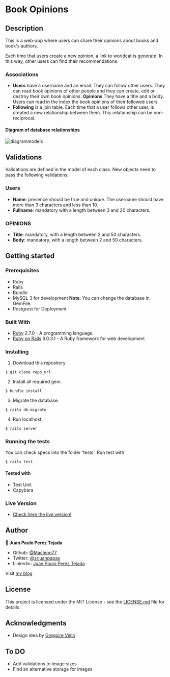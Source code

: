 # Book Opinions

## Description
This is a web-app where users can share their opinions about books and book's authors.

Each time that users create a new opinion, a link to worldcat is generate. In this way, other users can find their recommendations.

### Associations

- **Users** have a username and an email. They can follow other users. They can read book opinions of other people and they can create, edit or destroy their own book opinions.
**Opinions** They have a title and a body. Users can read in the index the book opinions of their followed users.
- **Following** is a join table. Each time that a user follows other user, is created a new relationship between them. This relationship can be non-reciprocal.

#### Diagram of database relationships

![diagrammodels](https://www.notion.so/image/https%3A%2F%2Fs3-us-west-2.amazonaws.com%2Fsecure.notion-static.com%2F1905a995-ecb9-4c90-ba18-259b50389310%2FEntity_Relationship_Diagram_(UML_Notation)_(2).png)

## Validations

Validations are defined in the model of each class. New objects need to pass the following validations:

### Users

- **Name**: presence should be true and unique. The username should have more than 3 characters and less than 10.
- **Fullname**: mandatory with a length between 3 and 20 characters.

### OPINIONS

- **Title**: mandatory, with a length between 2 and 50 characters.
- **Body**: mandatory, with a length between 2 and 50 characters.

## Getting started

### Prerequisites

- Ruby
- Rails
- Bundle
- MySQL 3 for development **Note**: You can change the database in GemFile.
- Postgrest for Deployment


### Built With

- [Ruby](https://www.ruby-lang.org/en/) 2.7.0 - A programming language.
- [Ruby on Rails](https://rubyonrails.org/) 6.0.3.1 - A Ruby framework for web development

### Installing

1. Download this repository

`$ git clone repo_url`

2. Install all required gem.

`$ bundle install`

3. Migrate the database.

`$ rails db:migrate`

4.  Run localhost

`$ rails server`

### Running the tests

You can check specs into the folder 'tests'. Run test with

`$ rails test`

#### Tested with

- Test Unit
- Capybara

### Live Version

- [Check here the live version!](https://immense-inlet-58413.herokuapp.com)

## Author

👤 **Juan Paulo Perez Tejada**

- Github: [@Maclenn77](https://github.com/Maclenn77)
- Twitter: [@srjuanpapas](https://twitter.com/srjuanpapas)
- Linkedin: [Juan Paulo Perez Tejada](https://mx.linkedin.com/in/juanpaulopereztejada)

Visit [my blog](https://developerz.software/)

## License

This project is licensed under the MIT License - see the [LICENSE.md](LICENSE.md) file for details


## Acknowledgments

* Design idea by [Gregoire Vella](https://www.behance.net/gregoirevella)

## To DO

- Add validations to image sizes
- Find an alternative storage for images
